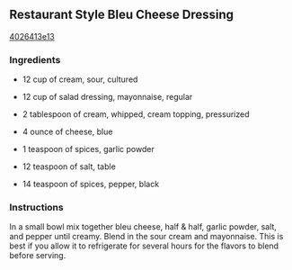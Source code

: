 ## Restaurant Style Bleu Cheese Dressing

[4026413e13](http://www.food.com/recipe/restaurant-style-bleu-cheese-dressing-146148)

### Ingredients

 - 12 cup of cream, sour, cultured

 - 12 cup of salad dressing, mayonnaise, regular

 - 2 tablespoon of cream, whipped, cream topping, pressurized

 - 4 ounce of cheese, blue

 - 1 teaspoon of spices, garlic powder

 - 12 teaspoon of salt, table

 - 14 teaspoon of spices, pepper, black

### Instructions

In a small bowl mix together bleu cheese, half & half, garlic powder, salt, and pepper until creamy. Blend in the sour cream and mayonnaise. This is best if you allow it to refrigerate for several hours for the flavors to blend before serving.